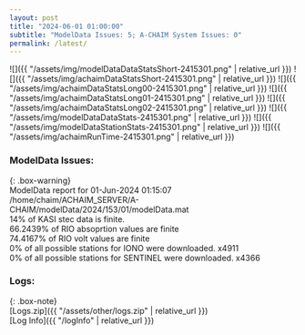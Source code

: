 ```yaml
---
layout: post
title: "2024-06-01 01:00:00"
subtitle: "ModelData Issues: 5; A-CHAIM System Issues: 0"
permalink: /latest/
---
```


![]({{ "/assets/img/modelDataDataStatsShort-2415301.png" | relative_url }})
![]({{ "/assets/img/achaimDataStatsShort-2415301.png" | relative_url }})
![]({{ "/assets/img/achaimDataStatsLong00-2415301.png" | relative_url }})
![]({{ "/assets/img/achaimDataStatsLong01-2415301.png" | relative_url }})
![]({{ "/assets/img/achaimDataStatsLong02-2415301.png" | relative_url }})
![]({{ "/assets/img/modelDataDataStats-2415301.png" | relative_url }})
![]({{ "/assets/img/modelDataStationStats-2415301.png" | relative_url }})
![]({{ "/assets/img/achaimRunTime-2415301.png" | relative_url }})


### ModelData Issues:  
  
{: .box-warning}  
 ModelData report for 01-Jun-2024 01:15:07   
 /home/chaim/ACHAIM_SERVER/A-CHAIM/modelData/2024/153/01/modelData.mat   
 14% of KASI stec data is finite.   
 66.2439% of RIO absoprtion values are finite   
 74.4167% of RIO volt values are finite   
 0% of all possible stations for IONO were downloaded. x4911   
 0% of all possible stations for SENTINEL were downloaded. x4366   
  


### Logs:  
  
{: .box-note}  
[Logs.zip]({{ "/assets/other/logs.zip" | relative_url }})  
[Log Info]({{ "/logInfo" | relative_url }})  
